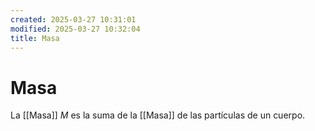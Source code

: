```yaml
---
created: 2025-03-27 10:31:01
modified: 2025-03-27 10:32:04
title: Masa
---
```


# Masa

La [[Masa]] $M$ es la suma de la [[Masa]] de las partículas de un cuerpo.
